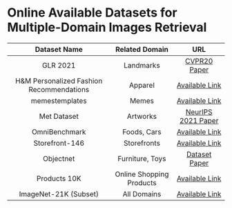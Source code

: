 # Online Available Datasets for Multiple-Domain Images Retrieval

| Dataset Name | Related Domain |  URL  |
| :------------------: | :--------: | :--------: |
| GLR 2021 | Landmarks | [CVPR20 Paper](https://arxiv.org/abs/2004.01804v2) |
| H&M Personalized Fashion Recommendations | Apparel | [Available Link](https://www.kaggle.com/competitions/h-and-m-personalized-fashion-recommendations/data) |
| memestemplates | Memes | [Available Link](https://www.kaggle.com/datasets/gmorinan/most-viewed-memes-templates-of-2018) |
| Met Dataset | Artworks | [NeurIPS 2021 Paper](https://openreview.net/pdf?id=fnuAjFL7MXy) |
| OmniBenchmark | Foods, Cars | [Available Link](https://zhangyuanhan-ai.github.io/OmniBenchmark/) |
| Storefront-146 | Storefronts | [Available Link](https://www.kaggle.com/datasets/kerrit/storefront-146) |
| Objectnet | Furniture, Toys | [Dataset Paper](https://arxiv.org/pdf/2004.02042.pdf) |
| Products 10K | Online Shopping Products | [Available Link](https://products-10k.github.io) |
| ImageNet-21K (Subset)| All Domains | [Available Link](https://imagenet.org) |







